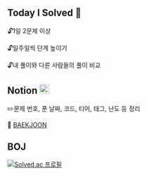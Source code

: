 ## Today I Solved 🔑
🔓1일 2문제 이상

🔓일주일씩 단계 높이기

🔓내 풀이와 다른 사람들의 풀이 비교

## Notion <img src='https://upload.wikimedia.org/wikipedia/commons/4/45/Notion_app_logo.png' width=22 height=22>
✏️문제 번호, 푼 날짜, 코드, 티어, 태그, 난도 등 정리

📝 [BAEKJOON](https://watchstep.notion.site/b69111ff65ac4790bc40473ae90bc628?v=432e4b57bf8b49e2a4de8e49119e1cae)

## BOJ
[![Solved.ac
프로필](http://mazassumnida.wtf/api/generate_badge?boj={kji9774})](https://solved.ac/{handle})
